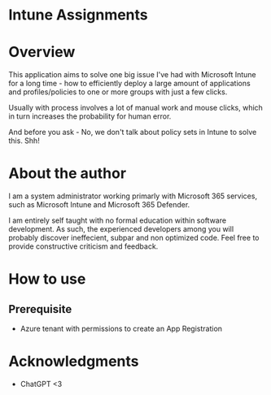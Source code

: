 # Intune Assignments

# Overview

This application aims to solve one big issue I've had with Microsoft Intune for a long time - how to efficiently deploy a large amount of applications and profiles/policies to one or more groups with just a few clicks.

Usually with process involves a lot of manual work and mouse clicks, which in turn increases the probability for human error.

And before you ask - No, we don't talk about policy sets in Intune to solve this. Shh!

# About the author

I am a system administrator working primarly with Microsoft 365 services, such as Microsoft Intune and Microsoft 365 Defender.

I am entirely self taught with no formal education within software development. As such, the experienced developers among you will probably discover ineffecient, subpar and non optimized code. Feel free to provide constructive criticism and feedback.


# How to use

## Prerequisite

- Azure tenant with permissions to create an App Registration

# Acknowledgments

- ChatGPT <3 
